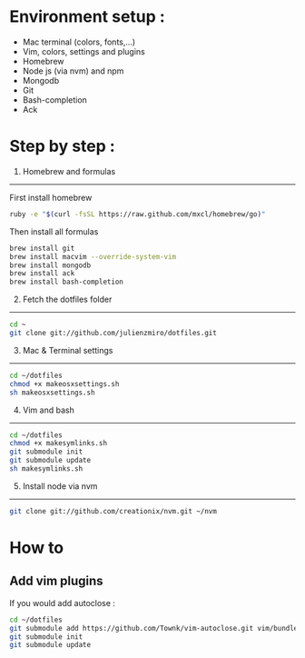 Environment setup :
===================
- Mac terminal (colors, fonts,...)
- Vim, colors, settings and plugins
- Homebrew
- Node js (via nvm) and npm
- Mongodb
- Git
- Bash-completion
- Ack

Step by step :
==============

1) Homebrew and formulas
------------------------
First install homebrew
``` bash
ruby -e "$(curl -fsSL https://raw.github.com/mxcl/homebrew/go)"
```
Then install all formulas
``` bash
brew install git
brew install macvim --override-system-vim
brew install mongodb
brew install ack
brew install bash-completion
```

2) Fetch the dotfiles folder
----------------------------
``` bash
cd ~
git clone git://github.com/julienzmiro/dotfiles.git
```

3) Mac & Terminal settings
--------------------------
``` bash
cd ~/dotfiles
chmod +x makeosxsettings.sh
sh makeosxsettings.sh
```

4) Vim and bash
---------------
``` bash
cd ~/dotfiles
chmod +x makesymlinks.sh
git submodule init
git submodule update
sh makesymlinks.sh
```

5) Install node via nvm
-----------------------
``` bash
git clone git://github.com/creationix/nvm.git ~/nvm
```

How to
======

Add vim plugins
---------------
If you would add autoclose :
``` bash
cd ~/dotfiles
git submodule add https://github.com/Townk/vim-autoclose.git vim/bundle/vim-autoclose.vim
git submodule init
git submodule update
```
